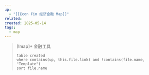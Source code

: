 ```yaml
---
up:
  - "[[Econ Fin 经济金融 Map]]"
related: 
created: 2025-05-14
tags:
  - map
---
```



> [!map]+ 金融工具
> ```dataview
> table created
> where contains(up, this.file.link) and !contains(file.name, "Template")
> sort file.name
> ```

